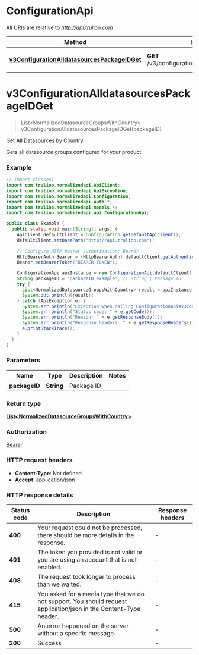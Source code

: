 # ConfigurationApi

All URIs are relative to *http://api.trulioo.com*

| Method | HTTP request | Description |
|------------- | ------------- | -------------|
| [**v3ConfigurationAlldatasourcesPackageIDGet**](ConfigurationApi.md#v3ConfigurationAlldatasourcesPackageIDGet) | **GET** /v3/configuration/alldatasources/{packageID} | Get All Datasources by Country |

<a id="v3ConfigurationAlldatasourcesPackageIDGet"></a>
# **v3ConfigurationAlldatasourcesPackageIDGet**
> List&lt;NormalizedDatasourceGroupsWithCountry&gt; v3ConfigurationAlldatasourcesPackageIDGet(packageID)

Get All Datasources by Country

Gets all datasource groups configured for your product.

### Example
```java
// Import classes:
import com.trulioo.normalizedapi.ApiClient;
import com.trulioo.normalizedapi.ApiException;
import com.trulioo.normalizedapi.Configuration;
import com.trulioo.normalizedapi.auth.*;
import com.trulioo.normalizedapi.models.*;
import com.trulioo.normalizedapi.api.ConfigurationApi;

public class Example {
  public static void main(String[] args) {
    ApiClient defaultClient = Configuration.getDefaultApiClient();
    defaultClient.setBasePath("http://api.trulioo.com");
    
    // Configure HTTP bearer authorization: Bearer
    HttpBearerAuth Bearer = (HttpBearerAuth) defaultClient.getAuthentication("Bearer");
    Bearer.setBearerToken("BEARER TOKEN");

    ConfigurationApi apiInstance = new ConfigurationApi(defaultClient);
    String packageID = "packageID_example"; // String | Package ID
    try {
      List<NormalizedDatasourceGroupsWithCountry> result = apiInstance.v3ConfigurationAlldatasourcesPackageIDGet(packageID);
      System.out.println(result);
    } catch (ApiException e) {
      System.err.println("Exception when calling ConfigurationApi#v3ConfigurationAlldatasourcesPackageIDGet");
      System.err.println("Status code: " + e.getCode());
      System.err.println("Reason: " + e.getResponseBody());
      System.err.println("Response headers: " + e.getResponseHeaders());
      e.printStackTrace();
    }
  }
}
```

### Parameters

| Name | Type | Description  | Notes |
|------------- | ------------- | ------------- | -------------|
| **packageID** | **String**| Package ID | |

### Return type

[**List&lt;NormalizedDatasourceGroupsWithCountry&gt;**](NormalizedDatasourceGroupsWithCountry.md)

### Authorization

[Bearer](../README.md#Bearer)

### HTTP request headers

 - **Content-Type**: Not defined
 - **Accept**: application/json

### HTTP response details
| Status code | Description | Response headers |
|-------------|-------------|------------------|
| **400** | Your request could not be processed, there should be more details in the response. |  -  |
| **401** | The token you provided is not valid or you are using an account that is not enabled. |  -  |
| **408** | The request took longer to process than we waited. |  -  |
| **415** | You asked for a media type that we do not support. You should request application/json in the Content-Type header. |  -  |
| **500** | An error happened on the server without a specific message. |  -  |
| **200** | Success |  -  |